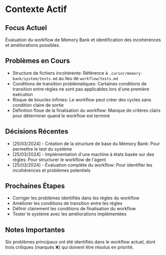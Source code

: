 # Contexte Actif

## Focus Actuel
Évaluation du workflow de Memory Bank et identification des incohérences et améliorations possibles.

## Problèmes en Cours
- Structure de fichiers incohérente: Référence à `.cursor/memory-bank/system/tests.md` au lieu de `workflow/tests.md`
- Conditions de transition problématiques: Certaines conditions de transition entre règles ne sont pas applicables lors d'une première exécution
- Risque de boucles infinies: Le workflow peut créer des cycles sans condition claire de sortie
- Définition floue de la finalisation du workflow: Manque de critères clairs pour déterminer quand le workflow est terminé

## Décisions Récentes
- [25/03/2024] - Création de la structure de base du Memory Bank: Pour permettre le test du système
- [25/03/2024] - Implémentation d'une machine à états basée sur des règles: Pour structurer le workflow de l'agent
- [25/03/2024] - Évaluation complète du workflow: Pour identifier les incohérences et problèmes potentiels

## Prochaines Étapes
- Corriger les problèmes identifiés dans les règles du workflow
- Améliorer les conditions de transition entre les règles
- Définir clairement les conditions de finalisation du workflow
- Tester le système avec les améliorations implémentées

## Notes Importantes
Six problèmes principaux ont été identifiés dans le workflow actuel, dont trois critiques (marqués ❌) qui doivent être résolus en priorité. 